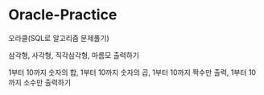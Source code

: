 # Oracle-Practice
오라클(SQL로 알고리즘 문제풀기)

삼각형, 사각형, 직각삼각형, 마름모 출력하기

1부터 10까지 숫자의 합, 1부터 10까지 숫자의 곱, 1부터 10까지 짝수만 출력, 1부터 10까지 소수만 출력하기
